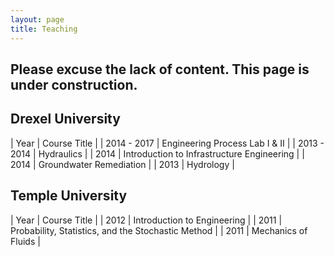 ```yaml
---
layout: page
title: Teaching
---
```

## Please excuse the lack of content. This page is under construction. 



## Drexel University

| Year | Course Title |
| 2014 - 2017 | Engineering Process Lab I & II |
| 2013 - 2014 | Hydraulics |
| 2014 | Introduction to Infrastructure Engineering | 
| 2014 | Groundwater Remediation | 
| 2013 | Hydrology | 


## Temple University  

| Year | Course Title |
| 2012 | Introduction to Engineering |
| 2011 | Probability, Statistics, and the Stochastic Method |
| 2011 | Mechanics of Fluids |


